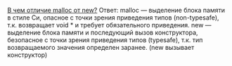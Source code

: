 [В чем отличие malloc от new?](https://habr.com/ru/articles/117996/)
Ответ: malloc — выделение блока памяти в стиле Си, опасное с точки зрения приведения типов (non-typesafe), т.к. возвращает void * и требует обязательного приведения. new — выделение блока памяти и последующий вызов конструктора, безопасное с точки зрения приведения типов (typesafe), т.к. тип возвращаемого значения определен заранее.
(new вызывает конструктор)